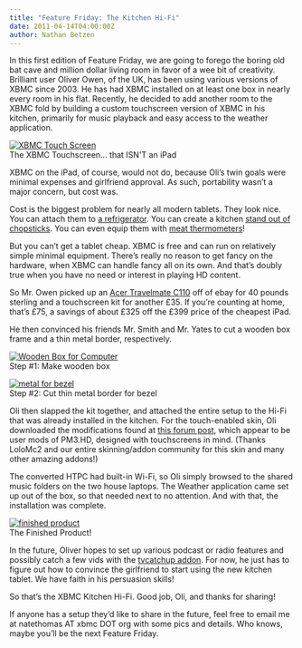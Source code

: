 ```yaml
---
title: "Feature Friday: The Kitchen Hi-Fi"
date: 2011-04-14T04:00:00Z
author: Nathan Betzen
---
```


In this first edition of Feature Friday, we are going to forego the boring old bat cave and million dollar living room in favor of a wee bit of creativity. Brilliant user Oliver Owen, of the UK, has been using various versions of XBMC since 2003. He has had XBMC installed on at least one box in nearly every room in his flat. Recently, he decided to add another room to the XBMC fold by building a custom touchscreen version of XBMC in his kitchen, primarily for music playback and easy access to the weather application.

[![XBMC Touch Screen](/sites/default/files/uploads/1-300x225.webp "XBMC Touch Screen")](/sites/default/files/uploads/1.webp)  
 The XBMC Touchscreen… that ISN'T an iPad

XBMC on the iPad, of course, would not do, because Oli’s twin goals were minimal expenses and girlfriend approval. As such, portability wasn’t a major concern, but cost was.

Cost is the biggest problem for nearly all modern tablets. They look nice. You can attach them to [a refrigerator](https://gizmodo.com/ "iPad Frig Magnet"). You can create a kitchen [stand out of chopsticks](https://lifehacker.com/ "iPad Chopsticks"). You can even equip them with [meat thermometers](https://www.engadget.com/2010-12-14-igrill-meat-thermometer-for-iphone-is-the-expensive-unholy-marr.html "iGrill Meat Thermometer")!

But you can’t get a tablet cheap. XBMC is free and can run on relatively simple minimal equipment. There’s really no reason to get fancy on the hardware, when XBMC can handle fancy all on its own. And that’s doubly true when you have no need or interest in playing HD content.

So Mr. Owen picked up an [Acer Travelmate C110](https://www.amazon.com/gp/product/B0001STIUO/ref=as_li_ss_tl?ie=UTF8&amp;tag=thfefi02-20&amp;linkCode=as2&amp;camp=1789&amp;creative=390957&amp;creativeASIN=B0001STIUO "No longer available on Amazon") off of ebay for 40 pounds sterling and a touchscreen kit for another £35. If you’re counting at home, that’s £75, a savings of about £325 off the £399 price of the cheapest iPad.

He then convinced his friends Mr. Smith and Mr. Yates to cut a wooden box frame and a thin metal border, respectively.

[![Wooden Box for Computer](/sites/default/files/uploads/4-300x225.webp "Wooden Box for Computer")](/sites/default/files/uploads/4.webp)  
 Step #1: Make wooden box

[![metal for bezel](/sites/default/files/uploads/5-300x225.webp "metal for bezel")](/sites/default/files/uploads/5.webp)  
 Step #2: Cut thin metal border for bezel

Oli then slapped the kit together, and attached the entire setup to the Hi-Fi that was already installed in the kitchen. For the touch-enabled skin, Oli downloaded the modifications found at [this forum post](https://forum.kodi.tv/showthread.php?tid=48818 "Touch-enabled PM3"), which appear to be user mods of PM3.HD, designed with touchscreens in mind. (Thanks LoloMc2 and our entire skinning/addon community for this skin and many other amazing addons!)

The converted HTPC had built-in Wi-Fi, so Oli simply browsed to the shared music folders on the two house laptops. The Weather application came set up out of the box, so that needed next to no attention. And with that, the installation was complete.

[![finished product](/sites/default/files/uploads/2-300x225.webp "Finished product")](/sites/default/files/uploads/2.webp)  
 The Finished Product!

In the future, Oliver hopes to set up various podcast or radio features and possibly catch a few vids with the [tvcatchup addon](http://plugins.tvcatchup.com/~xbmc/ "TVCatchup"). For now, he just has to figure out how to convince the girlfriend to start using the new kitchen tablet. We have faith in his persuasion skills!

So that’s the XBMC Kitchen Hi-Fi. Good job, Oli, and thanks for sharing!

If anyone has a setup they’d like to share in the future, feel free to email me at natethomas AT xbmc DOT org with some pics and details. Who knows, maybe you’ll be the next Feature Friday.
